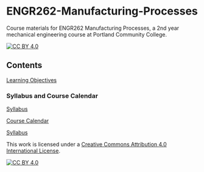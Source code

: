 # ENGR262-Manufacturing-Processes
Course materials for ENGR262 Manufacturing Processes, a 2nd year mechanical engineering course at Portland Community College.

[![CC BY 4.0][cc-by-shield]][cc-by]

## Contents

[Learning Objectives](learning_objectives.md)

### Syllabus and Course Calendar

[Syllabus](syllabus/syllabus.md)

[Course Calendar](syllabus/course_calendar.md)

[Syllabus](syllabus/reading_list.md)



This work is licensed under a [Creative Commons Attribution 4.0 International
License][cc-by].

[![CC BY 4.0][cc-by-image]][cc-by]

[cc-by]: http://creativecommons.org/licenses/by/4.0/
[cc-by-image]: https://i.creativecommons.org/l/by/4.0/88x31.png
[cc-by-shield]: https://img.shields.io/badge/License-CC%20BY%204.0-lightgrey.svg
